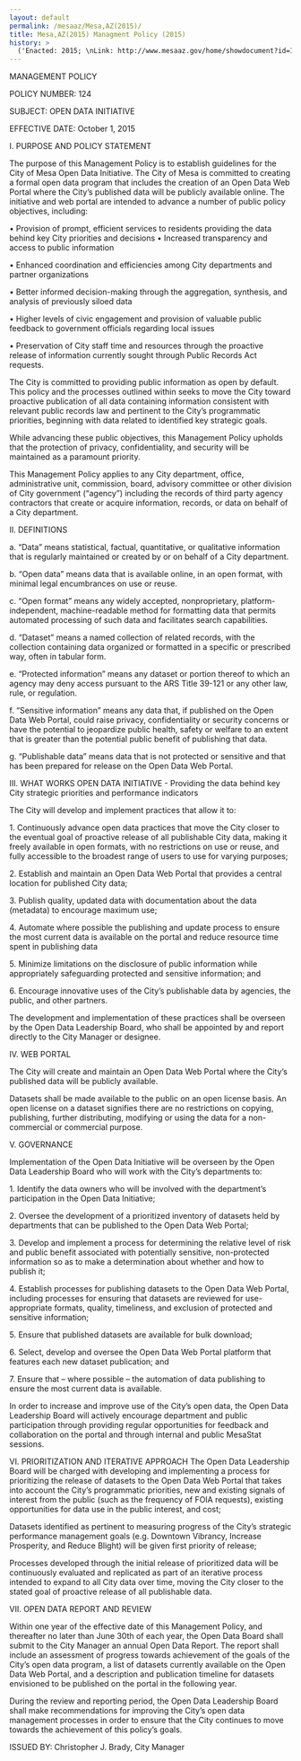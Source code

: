 ```yaml
---
layout: default
permalink: /mesaaz/Mesa,AZ(2015)/
title: Mesa,AZ(2015) Managment Policy (2015)
history: >
  ('Enacted: 2015; \nLink: http://www.mesaaz.gov/home/showdocument?id=16678; \nMeans: Managment Policy',)
---
```


<p>MANAGEMENT POLICY</p> <p>POLICY NUMBER: 124</p> <p>SUBJECT: OPEN DATA INITIATIVE</p> <p>EFFECTIVE DATE: October 1, 2015</p> <p>I. PURPOSE AND POLICY STATEMENT</p> <p>The purpose of this Management Policy is to establish guidelines for the City of Mesa Open Data Initiative. The City of Mesa is committed to creating a formal open data program that includes the creation of an Open Data Web Portal where the City’s published data will be publicly available online. The initiative and web portal are intended to advance a number of public policy objectives, including:</p> <p>• Provision of prompt, efficient services to residents providing the data behind key City priorities and decisions • Increased transparency and access to public information</p> <p>• Enhanced coordination and efficiencies among City departments and partner organizations</p> <p>• Better informed decision-making through the aggregation, synthesis, and analysis of previously siloed data</p> <p>• Higher levels of civic engagement and provision of valuable public feedback to government officials regarding local issues</p> <p>• Preservation of City staff time and resources through the proactive release of information currently sought through Public Records Act requests.</p> <p>The City is committed to providing public information as open by default. This policy and the processes outlined within seeks to move the City toward proactive publication of all data containing information consistent with relevant public records law and pertinent to the City’s programmatic priorities, beginning with data related to identified key strategic goals.</p> <p>While advancing these public objectives, this Management Policy upholds that the protection of privacy, confidentiality, and security will be maintained as a paramount priority.</p> <p>This Management Policy applies to any City department, office, administrative unit, commission, board, advisory committee or other division of City government (“agency”) including the records of third party agency contractors that create or acquire information, records, or data on behalf of a City department.</p> <p>II. DEFINITIONS</p> <p>a. “Data” means statistical, factual, quantitative, or qualitative information that is regularly maintained or created by or on behalf of a City department.</p> <p>b. “Open data” means data that is available online, in an open format, with minimal legal encumbrances on use or reuse.</p> <p>c. “Open format” means any widely accepted, nonproprietary, platform-independent, machine-readable method for formatting data that permits automated processing of such data and facilitates search capabilities.</p> <p>d. “Dataset” means a named collection of related records, with the collection containing data organized or formatted in a specific or prescribed way, often in tabular form.</p> <p>e. “Protected information” means any dataset or portion thereof to which an agency may deny access pursuant to the ARS Title 39-121 or any other law, rule, or regulation.</p> <p>f. “Sensitive information” means any data that, if published on the Open Data Web Portal, could raise privacy, confidentiality or security concerns or have the potential to jeopardize public health, safety or welfare to an extent that is greater than the potential public benefit of publishing that data.</p> <p>g. “Publishable data” means data that is not protected or sensitive and that has been prepared for release on the Open Data Web Portal.</p> <p>III. WHAT WORKS OPEN DATA INITIATIVE - Providing the data behind key City strategic priorities and performance indicators</p> <p>The City will develop and implement practices that allow it to:</p> <p>1. Continuously advance open data practices that move the City closer to the eventual goal of proactive release of all publishable City data, making it freely available in open formats, with no restrictions on use or reuse, and fully accessible to the broadest range of users to use for varying purposes;</p> <p>2. Establish and maintain an Open Data Web Portal that provides a central location for published City data;</p> <p>3. Publish quality, updated data with documentation about the data (metadata) to encourage maximum use;</p> <p>4. Automate where possible the publishing and update process to ensure the most current data is available on the portal and reduce resource time spent in publishing data</p> <p>5. Minimize limitations on the disclosure of public information while appropriately safeguarding protected and sensitive information; and</p> <p>6. Encourage innovative uses of the City’s publishable data by agencies, the public, and other partners.</p> <p>The development and implementation of these practices shall be overseen by the Open Data Leadership Board, who shall be appointed by and report directly to the City Manager or designee.</p> <p>IV. WEB PORTAL</p> <p>The City will create and maintain an Open Data Web Portal where the City’s published data will be publicly available.</p> <p>Datasets shall be made available to the public on an open license basis. An open license on a dataset signifies there are no restrictions on copying, publishing, further distributing, modifying or using the data for a non-commercial or commercial purpose.</p> <p>V. GOVERNANCE</p> <p>Implementation of the Open Data Initiative will be overseen by the Open Data Leadership Board who will work with the City’s departments to:</p> <p>1. Identify the data owners who will be involved with the department’s participation in the Open Data Initiative;</p> <p>2. Oversee the development of a prioritized inventory of datasets held by departments that can be published to the Open Data Web Portal;</p> <p>3. Develop and implement a process for determining the relative level of risk and public benefit associated with potentially sensitive, non-protected information so as to make a determination about whether and how to publish it;</p> <p>4. Establish processes for publishing datasets to the Open Data Web Portal, including processes for ensuring that datasets are reviewed for use-appropriate formats, quality, timeliness, and exclusion of protected and sensitive information;</p> <p>5. Ensure that published datasets are available for bulk download;</p> <p>6. Select, develop and oversee the Open Data Web Portal platform that features each new dataset publication; and</p> <p>7. Ensure that – where possible – the automation of data publishing to ensure the most current data is available.</p> <p>In order to increase and improve use of the City’s open data, the Open Data Leadership Board will actively encourage department and public participation through providing regular opportunities for feedback and collaboration on the portal and through internal and public MesaStat sessions.</p> <p>VI. PRIORITIZATION AND ITERATIVE APPROACH The Open Data Leadership Board will be charged with developing and implementing a process for prioritizing the release of datasets to the Open Data Web Portal that takes into account the City’s programmatic priorities, new and existing signals of interest from the public (such as the frequency of FOIA requests), existing opportunities for data use in the public interest, and cost;</p> <p>Datasets identified as pertinent to measuring progress of the City’s strategic performance management goals (e.g. Downtown Vibrancy, Increase Prosperity, and Reduce Blight) will be given first priority of release;</p> <p>Processes developed through the initial release of prioritized data will be continuously evaluated and replicated as part of an iterative process intended to expand to all City data over time, moving the City closer to the stated goal of proactive release of all publishable data.</p> <p>VII. OPEN DATA REPORT AND REVIEW</p> <p>Within one year of the effective date of this Management Policy, and thereafter no later than June 30th of each year, the Open Data Board shall submit to the City Manager an annual Open Data Report. The report shall include an assessment of progress towards achievement of the goals of the City’s open data program, a list of datasets currently available on the Open Data Web Portal, and a description and publication timeline for datasets envisioned to be published on the portal in the following year.</p> <p>During the review and reporting period, the Open Data Leadership Board shall make recommendations for improving the City’s open data management processes in order to ensure that the City continues to move towards the achievement of this policy’s goals.</p> <p>ISSUED BY: Christopher J. Brady, City Manager</p> <p/>